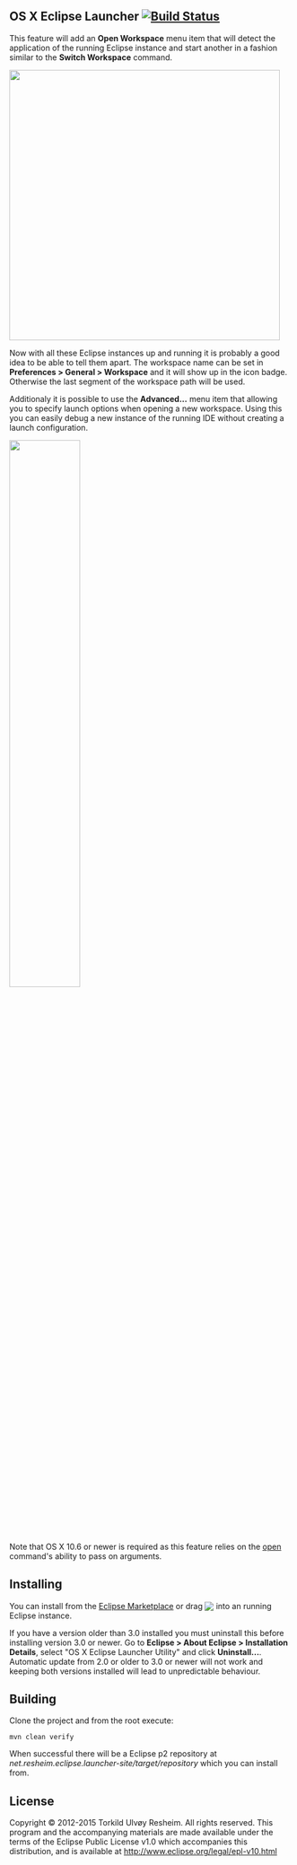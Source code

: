 ## OS X Eclipse Launcher [![Build Status](https://travis-ci.org/turesheim/eclipse-launcher.svg?branch=master)](https://travis-ci.org/turesheim/eclipse-launcher)

This feature will add an **Open Workspace** menu item that will detect the application of the running Eclipse instance and start another in a fashion similar to the **Switch Workspace** command.

<!-- Images are scaled to 80% -->
<img src="https://raw.github.com/turesheim/eclipse-utilities/master/images/osx-launcher.jpg" width="482"/>

Now with all these Eclipse instances up and running it is probably a good idea to be able to tell them apart. The workspace name can be set in **Preferences > General > Workspace** and it will show up in the icon badge. Otherwise the last segment of the workspace path will be used.

Additionaly it is possible to use the **Advanced...** menu item that allowing you to specify launch options when opening a new workspace. Using this you can easily debug a new instance of the running IDE without creating a launch configuration.

<img src="https://raw.github.com/turesheim/eclipse-utilities/master/images/Open_Workspace.png" width="50%"/>

Note that OS X 10.6 or newer is required as this feature relies on the [open](http://developer.apple.com/library/mac/#documentation/Darwin/Reference/ManPages/man1/open.1.html) command's ability to pass on arguments.

## Installing

You can install from the <a href="http://marketplace.eclipse.org/content/osx-eclipse-launcher">Eclipse Marketplace</a> or drag <a href="http://marketplace.eclipse.org/marketplace-client-intro?mpc_install=364668" title="Drag and drop into a running Eclipse workspace to install OSX Eclipse Launcher"><img src="https://marketplace.eclipse.org/sites/all/modules/custom/marketplace/images/installbutton.png" style="border: 0px; margin:0px; padding:0px; vertical-align:bottom;"/></a> into an running Eclipse instance.

If you have a version older than 3.0 installed you must uninstall this before installing version 3.0 or newer. Go to **Eclipse > About Eclipse > Installation Details**, select "OS X Eclipse Launcher Utility" and click **Uninstall...**. Automatic update from 2.0 or older to 3.0 or newer will not work and keeping both versions installed will lead to unpredictable behaviour.

## Building

Clone the project and from the root execute:

    mvn clean verify
    
When successful there will be a Eclipse p2 repository at *net.resheim.eclipse.launcher-site/target/repository* which you can install from.

## License

Copyright © 2012-2015 Torkild Ulvøy Resheim. All rights reserved. This program and the accompanying materials are made available under the terms of the Eclipse Public License v1.0 which accompanies this distribution, and is available at http://www.eclipse.org/legal/epl-v10.html
